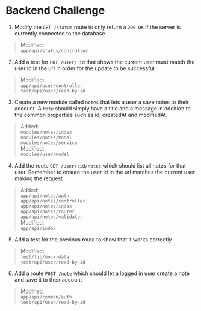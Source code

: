 # Backend Challenge

1. Modify the `GET /status` route to only return a `200 OK` if the server is currently connected to the database
> Modified: 
<br> `app/api/status/controller`
2. Add a test for `PUT /user/:id` that shows the current user must match the user id in the url in order for the update to be successful
> Modified:
<br> `app/api/user/controller`
<br> `test/api/user/read-by-id`
3. Create a new module called `notes` that lets a user a save notes to their account. A `Note` should simply have a title and a message in addition to the common properties such as id, createdAt and modifiedAt.
> Added:
<br> `modules/notes/index`
<br> `modules/notes/model`
<br> `modules/notes/service`
<br> Modified:
<br> `modules/user/model`
4. Add the route `GET /user/:id/notes` which should list all notes for that user. Remember to ensure the user id in the url matches the current user making the request
> Added:
<br> `app/api/notes/auth`
<br> `app/api/notes/controller`
<br> `app/api/notes/index`
<br> `app/api/notes/router`
<br> `app/api/notes/validator`
<br> Modified:
<br> `app/api/index`
5. Add a test for the previous route to show that it works correctly
> Modified:
<br> `test/lib/mock-data`
<br> `test/api/user/read-by-id`
6. Add a route `POST /note` which should let a logged in user create a note and save it to their account
> Modified:
<br> `app/api/common/auth`
<br> `test/api/user/read-by-id`
